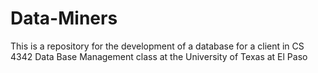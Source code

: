 # Data-Miners
This is a repository for the development of a database for a client in CS 4342 Data Base Management class at the University of Texas at El Paso
